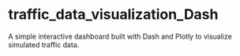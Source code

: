 # traffic_data_visualization_Dash
A simple interactive dashboard built with Dash and Plotly to visualize simulated traffic data.
